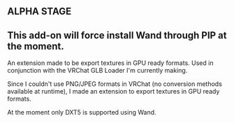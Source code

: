 ## ALPHA STAGE ##
## This add-on will force install Wand through PIP at the moment. ##

An extension made to be export textures in GPU ready formats.
Used in conjunction with the VRChat GLB Loader I'm currently making.

Since I couldn't use PNG/JPEG formats in VRChat (no conversion methods
available at runtime), I made an extension to export textures in GPU
ready formats.

At the moment only DXT5 is supported using Wand.
